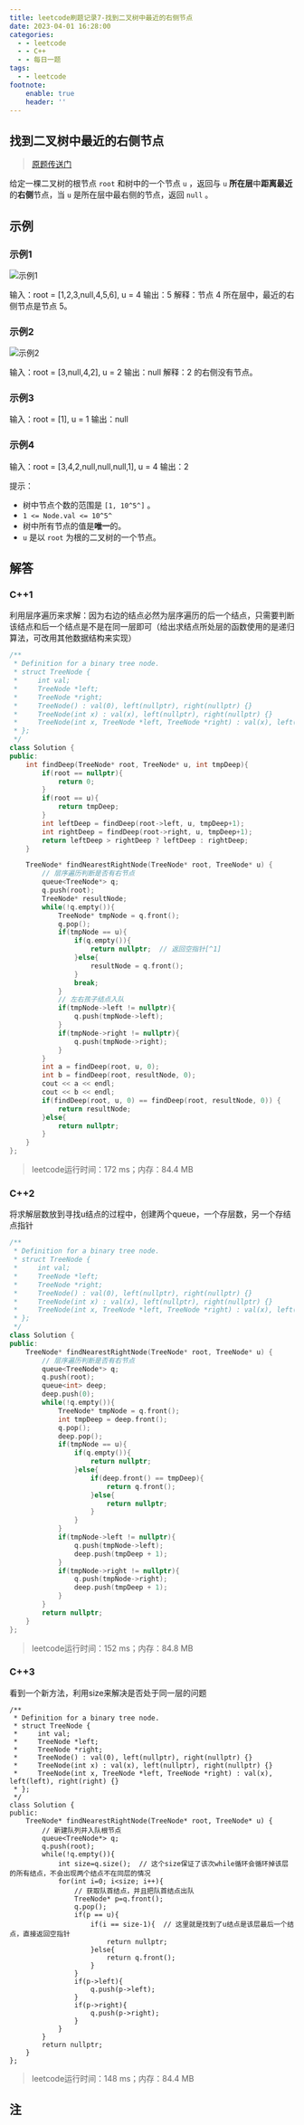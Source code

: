 ```yaml
---
title: leetcode刷题记录7-找到二叉树中最近的右侧节点
date: 2023-04-01 16:28:00
categories:
  - - leetcode
  - - C++
  - - 每日一题
tags:
  - - leetcode
footnote:
    enable: true
    header: ''
---
```


## 找到二叉树中最近的右侧节点

>  [原题传送门](https://leetcode.cn/problems/find-nearest-right-node-in-binary-tree/description/)

给定一棵二叉树的根节点 `root` 和树中的一个节点 `u` ，返回与 `u` **所在层**中**距离最近**的**右侧**节点，当 `u` 是所在层中最右侧的节点，返回 `null` 。

## 示例

### 示例1

![示例1](https://pan.zhuanjie.ltd/f/9MSX/%E6%89%BE%E5%88%B0%E4%BA%8C%E5%8F%89%E6%A0%91%E4%B8%AD%E6%9C%80%E8%BF%91%E7%9A%84%E5%8F%B3%E4%BE%A7%E8%8A%82%E7%82%B9%E5%9B%BE1.png)

输入：root = [1,2,3,null,4,5,6], u = 4
输出：5
解释：节点 4 所在层中，最近的右侧节点是节点 5。



### 示例2

![示例2](https://pan.zhuanjie.ltd/f/63C5/%E6%89%BE%E5%88%B0%E4%BA%8C%E5%8F%89%E6%A0%91%E4%B8%AD%E6%9C%80%E8%BF%91%E7%9A%84%E5%8F%B3%E4%BE%A7%E8%8A%82%E7%82%B9%E5%9B%BE2.png)


输入：root = [3,null,4,2], u = 2
输出：null
解释：2 的右侧没有节点。




### 示例3


输入：root = [1], u = 1
输出：null



### 示例4

输入：root = [3,4,2,null,null,null,1], u = 4
输出：2



提示：

- 树中节点个数的范围是 `[1, 10^5^]` 。
- `1 <= Node.val <= 10^5^`
- 树中所有节点的值是**唯一**的。
- `u` 是以 `root` 为根的二叉树的一个节点。

## 解答

### C++1

利用层序遍历来求解：因为右边的结点必然为层序遍历的后一个结点，只需要判断该结点和后一个结点是不是在同一层即可（给出求结点所处层的函数使用的是递归算法，可改用其他数据结构来实现）

```c++
/**
 * Definition for a binary tree node.
 * struct TreeNode {
 *     int val;
 *     TreeNode *left;
 *     TreeNode *right;
 *     TreeNode() : val(0), left(nullptr), right(nullptr) {}
 *     TreeNode(int x) : val(x), left(nullptr), right(nullptr) {}
 *     TreeNode(int x, TreeNode *left, TreeNode *right) : val(x), left(left), right(right) {}
 * };
 */
class Solution {
public:
    int findDeep(TreeNode* root, TreeNode* u, int tmpDeep){
        if(root == nullptr){
            return 0;
        }
        if(root == u){
            return tmpDeep;
        }
        int leftDeep = findDeep(root->left, u, tmpDeep+1);
        int rightDeep = findDeep(root->right, u, tmpDeep+1);
        return leftDeep > rightDeep ? leftDeep : rightDeep;
    }

    TreeNode* findNearestRightNode(TreeNode* root, TreeNode* u) {
        // 层序遍历判断是否有右节点
        queue<TreeNode*> q;
        q.push(root);
        TreeNode* resultNode;
        while(!q.empty()){
            TreeNode* tmpNode = q.front();
            q.pop();
            if(tmpNode == u){
                if(q.empty()){
                    return nullptr;  // 返回空指针[^1]
                }else{
                    resultNode = q.front();
                }
                break;
            }
            // 左右孩子结点入队
            if(tmpNode->left != nullptr){
                q.push(tmpNode->left);
            }
            if(tmpNode->right != nullptr){
                q.push(tmpNode->right);
            }
        }
        int a = findDeep(root, u, 0);
        int b = findDeep(root, resultNode, 0);
        cout << a << endl;
        cout << b << endl;
        if(findDeep(root, u, 0) == findDeep(root, resultNode, 0)) {
            return resultNode;
        }else{
            return nullptr;
        }
    }
};
```
> leetcode运行时间：172 ms；内存：84.4 MB



### C++2

将求解层数放到寻找u结点的过程中，创建两个queue，一个存层数，另一个存结点指针

```c++
/**
 * Definition for a binary tree node.
 * struct TreeNode {
 *     int val;
 *     TreeNode *left;
 *     TreeNode *right;
 *     TreeNode() : val(0), left(nullptr), right(nullptr) {}
 *     TreeNode(int x) : val(x), left(nullptr), right(nullptr) {}
 *     TreeNode(int x, TreeNode *left, TreeNode *right) : val(x), left(left), right(right) {}
 * };
 */
class Solution {
public:
    TreeNode* findNearestRightNode(TreeNode* root, TreeNode* u) {
        // 层序遍历判断是否有右节点
        queue<TreeNode*> q;
        q.push(root);
        queue<int> deep;
        deep.push(0);
        while(!q.empty()){
            TreeNode* tmpNode = q.front();
            int tmpDeep = deep.front();
            q.pop();
            deep.pop();
            if(tmpNode == u){
                if(q.empty()){
                    return nullptr;
                }else{
                    if(deep.front() == tmpDeep){
                        return q.front();
                    }else{
                        return nullptr;
                    }
                }
            }
            if(tmpNode->left != nullptr){
                q.push(tmpNode->left);
                deep.push(tmpDeep + 1);
            }
            if(tmpNode->right != nullptr){
                q.push(tmpNode->right);
                deep.push(tmpDeep + 1);
            }
        }
        return nullptr;
    }
};
```

> leetcode运行时间：152 ms；内存：84.8 MB



### C++3

看到一个新方法，利用size来解决是否处于同一层的问题

```
/**
 * Definition for a binary tree node.
 * struct TreeNode {
 *     int val;
 *     TreeNode *left;
 *     TreeNode *right;
 *     TreeNode() : val(0), left(nullptr), right(nullptr) {}
 *     TreeNode(int x) : val(x), left(nullptr), right(nullptr) {}
 *     TreeNode(int x, TreeNode *left, TreeNode *right) : val(x), left(left), right(right) {}
 * };
 */
class Solution {
public:
    TreeNode* findNearestRightNode(TreeNode* root, TreeNode* u) {
    	// 新建队列并入队根节点
        queue<TreeNode*> q;
        q.push(root);
        while(!q.empty()){
            int size=q.size();  // 这个size保证了该次while循环会循环掉该层的所有结点，不会出现两个结点不在同层的情况
            for(int i=0; i<size; i++){
            	// 获取队首结点，并且把队首结点出队
                TreeNode* p=q.front();
                q.pop();
                if(p == u){
                    if(i == size-1){  // 这里就是找到了u结点是该层最后一个结点，直接返回空指针
                    	return nullptr;
                    }else{
                    	return q.front();
                    }
                }
                if(p->left){
                	q.push(p->left);
                }
                if(p->right){
                	q.push(p->right);
                }
            }
        }
        return nullptr;
    }
};
```

> leetcode运行时间：148 ms；内存：84.4 MB





## 注

[^1]: 返回空指针可以返回 `nullptr` ，返回空值可返回 `null`

